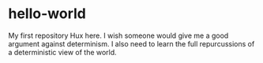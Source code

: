 # hello-world
My first repository
Hux here. I wish someone would give me a good argument against determinism. I also need to learn the full repurcussions of a deterministic view of the world. 
